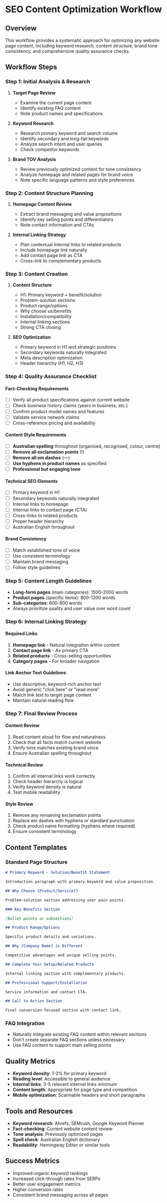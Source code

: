 # SEO Content Optimization Workflow

## Overview
This workflow provides a systematic approach for optimizing any website page content, including keyword research, content structure, brand tone consistency, and comprehensive quality assurance checks.

## Workflow Steps

### Step 1: Initial Analysis & Research
1. **Target Page Review**
   - Examine the current page content
   - Identify existing FAQ content
   - Note product names and specifications

2. **Keyword Research**
   - Research primary keyword and search volume
   - Identify secondary and long-tail keywords
   - Analyze search intent and user queries
   - Check competitor keywords

3. **Brand TOV Analysis**
   - Review previously optimized content for tone consistency
   - Analyze homepage and related pages for brand voice
   - Note specific language patterns and style preferences

### Step 2: Content Structure Planning
1. **Homepage Content Review**
   - Extract brand messaging and value propositions
   - Identify key selling points and differentiators
   - Note contact information and CTAs

2. **Internal Linking Strategy**
   - Plan contextual internal links to related products
   - Include homepage link naturally
   - Add contact page link as CTA
   - Cross-link to complementary products

### Step 3: Content Creation
1. **Content Structure**
   - H1: Primary keyword + benefit/solution
   - Problem-solution sections
   - Product range/options
   - Why choose us/benefits
   - Installation/compatibility
   - Internal linking sections
   - Strong CTA closing

2. **SEO Optimization**
   - Primary keyword in H1 and strategic positions
   - Secondary keywords naturally integrated
   - Meta description optimization
   - Header hierarchy (H1, H2, H3)

### Step 4: Quality Assurance Checklist

#### Fact-Checking Requirements
- [ ] Verify all product specifications against current website
- [ ] Check business history claims (years in business, etc.)
- [ ] Confirm product model names and features
- [ ] Validate service network claims
- [ ] Cross-reference pricing and availability

#### Content Style Requirements
- [ ] **Australian spelling** throughout (organised, recognised, colour, centre)
- [ ] **Remove all exclamation points** (!)
- [ ] **Remove all em dashes** (—)
- [ ] **Use hyphens in product names** as specified
- [ ] **Professional but engaging tone**

#### Technical SEO Elements
- [ ] Primary keyword in H1
- [ ] Secondary keywords naturally integrated
- [ ] Internal links to homepage
- [ ] Internal links to contact page (CTA)
- [ ] Cross-links to related products
- [ ] Proper header hierarchy
- [ ] Australian English throughout

#### Brand Consistency
- [ ] Match established tone of voice
- [ ] Use consistent terminology
- [ ] Maintain brand messaging
- [ ] Follow style guidelines

### Step 5: Content Length Guidelines
- **Long-form pages** (main categories): 1500-2000 words
- **Product pages** (specific items): 800-1200 words
- **Sub-categories**: 600-800 words
- Always prioritize quality and user value over word count

### Step 6: Internal Linking Strategy

#### Required Links
1. **Homepage link** - Natural integration within content
2. **Contact page link** - As primary CTA
3. **Related products** - Cross-selling opportunities
4. **Category pages** - For broader navigation

#### Link Anchor Text Guidelines
- Use descriptive, keyword-rich anchor text
- Avoid generic "click here" or "read more"
- Match link text to target page content
- Maintain natural reading flow

### Step 7: Final Review Process

#### Content Review
1. Read content aloud for flow and naturalness
2. Check that all facts match current website
3. Verify tone matches existing brand voice
4. Ensure Australian spelling throughout

#### Technical Review
1. Confirm all internal links work correctly
2. Check header hierarchy is logical
3. Verify keyword density is natural
4. Test mobile readability

#### Style Review
1. Remove any remaining exclamation points
2. Replace em dashes with hyphens or standard punctuation
3. Check product name formatting (hyphens where required)
4. Ensure consistent terminology

## Content Templates

### Standard Page Structure
```markdown
# Primary Keyword - Solution/Benefit Statement

Introduction paragraph with primary keyword and value proposition.

## Why Choose [Product/Service]?

Problem-solution section addressing user pain points.

### Key Benefits Section

[Bullet points or subsections]

## Product Range/Options

Specific product details and variations.

## Why [Company Name] is Different

Competitive advantages and unique selling points.

## Complete Your Setup/Related Products

Internal linking section with complementary products.

## Professional Support/Installation

Service information and contact CTA.

## Call to Action Section

Final conversion-focused section with contact link.
```

### FAQ Integration
- Naturally integrate existing FAQ content within relevant sections
- Don't create separate FAQ sections unless necessary
- Use FAQ content to support main selling points

## Quality Metrics
- **Keyword density**: 1-2% for primary keyword
- **Reading level**: Accessible to general audience
- **Internal links**: 3-5 relevant internal links minimum
- **Content length**: Appropriate for page type and competition
- **Mobile optimization**: Scannable headers and short paragraphs

## Tools and Resources
- **Keyword research**: Ahrefs, SEMrush, Google Keyword Planner
- **Fact-checking**: Current website content review
- **Tone analysis**: Previously optimized pages
- **Spell check**: Australian English dictionary
- **Readability**: Hemingway Editor or similar tools

## Success Metrics
- Improved organic keyword rankings
- Increased click-through rates from SERPs
- Better user engagement metrics
- Higher conversion rates
- Consistent brand messaging across all pages